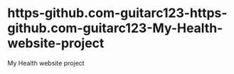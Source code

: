 # https-github.com-guitarc123-https-github.com-guitarc123-My-Health-website-project
My Health website project
